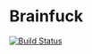# Brainfuck

[![Build Status](https://travis-ci.org/remusao/Brainfuck.jl.png)](https://travis-ci.org/remusao/Brainfuck.jl)
